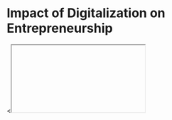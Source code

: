 <!DOCTYPE html>
<html lang="en">
<head>
    <meta charset="UTF-8">
    <meta name="viewport" content="width=device-width, initial-scale=1.0">
    <title>Embedded Power BI Dashboard</title>
</head>
<body>
    <h1>Impact of Digitalization on Entrepreneurship</h1>
    <<iframe title=Research Summary: Impact of Digitalization on Global Entrepreneurship
Overview
This study investigates how digitalization affects entrepreneurship worldwide using machine learning techniques, analyzing data from 123 countries between 2000-2023.
Key Objectives

Identify which digitalization factors most impact entrepreneurship
Apply machine learning to predict entrepreneurial outcomes
Create visual tools for policymakers and stakeholders

Methodology
Data Sources:

Global Entrepreneurship Monitor (GEM) - entrepreneurship data
World Bank Development Indicators (WDI) - digital and economic metrics

Approach:

Created three digital indices using Principal Component Analysis: Digital Infrastructure, Digital Finance, and Digital Innovation
Applied four ML models: Linear Regression, Random Forest, XGBoost, and SVM
Used clustering analysis (K-Means, Hierarchical, DBSCAN) to group countries

Major Findings
Digital Infrastructure is the strongest predictor of entrepreneurship, followed by Digital Finance. Digital Innovation showed surprisingly weak correlation.
Best ML Model: XGBoost achieved highest accuracy (R² = 0.517, RMSE = 0.359)
Country Clusters: Four distinct groups emerged:

High digital finance countries with strong entrepreneurship
Low digital readiness with weak entrepreneurship
High infrastructure leaders
Innovation-focused but limited entrepreneurial impact

Supporting Evidence: Canonical Correlation Analysis showed strong relationships (>0.8) between digitalization and entrepreneurship indicators.
Implications
Policymakers should prioritize investment in digital infrastructure and financial access to foster entrepreneurship. The research includes an interactive Power BI dashboard for practical application.
Limitations
Data inconsistency across countries and inability to capture qualitative factors like cultural attitudes toward entrepreneurship.></iframe>
</body>
</html>
